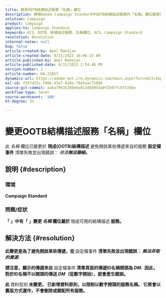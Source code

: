 ```yaml
---
title: 變更OOTB結構描述服務「名稱」欄位
description: 瞭解Adobe Campaign Standard中OOTB結構描述服務的「名稱」欄位變更的原因。 此變更不會影響工作。
solution: Campaign
product: Campaign
applies-to: Campaign Standard
keywords: KCS、OOTB、結構描述服務、名稱欄位、ACS、Campaign Standard
resolution: Resolution
internal-notes: null
bug: false
article-created-by: Amol Mahajan
article-created-date: 9/21/2023 10:08:15 AM
article-published-by: Amol Mahajan
article-published-date: 9/21/2023 1:54:48 PM
version-number: 1
article-number: KA-22857
dynamics-url: https://adobe-ent.crm.dynamics.com/main.aspx?forceUCI=1&pagetype=entityrecord&etn=knowledgearticle&id=3bfbadc4-6658-ee11-be6f-6045bd006295
exl-id: f55fd15c-790b-43e7-8a0e-7845aac75894
source-git-commit: aa6a79635380eda913ddd95da0f2b97fc975356e
workflow-type: tm+mt
source-wordcount: '188'
ht-degree: 3%

---
```


# 變更OOTB結構描述服務「名稱」欄位


此 *名稱* 欄位已變更於 <b>現成(OOTB)結構描述</b> 避免開啟某些傳遞來自的服務 <b>設定檔事件</b> 清單失敗並出現錯誤： *資源<b>無法聯絡。*





## 說明 {#description}


### </b>環境<b>

Campaign Standard



### </b>問題/症狀<b>

「 」中有「 」變更 *名稱* 欄位屬於 </b>現成可用的結構描述<b> 服務。


## 解決方法 {#resolution}


此變更是為了避免開啟某些傳遞，從 </b>設定檔事件 <b>清單失敗並出現錯誤： *無法存取的資源*.

請注意，顯示的傳遞來自</b> 設定檔事件<b> 清單頁面的傳遞ID名稱開頭為 *DM*. 
因此，對於ID名稱不以開頭的傳送 *DM*（從數字開始），就會產生錯誤。

此 </b>資料型別<b> 未變更。 已新增資料原則，以限制以數字開頭的服務名稱。 它將會以舊版方式運作，不會刪除或錯配所有服務。
